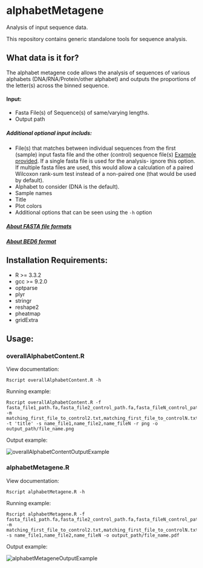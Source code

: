 # alphabetMetagene
Analysis of input sequence data.

This repository contains generic standalone tools for sequence analysis.

## What data is it for?

The alphabet metagene code allows the analysis of sequences of various alphabets (DNA/RNA/Protein/other alphabet) and outputs the proportions of the letter(s) across the binned sequence.

#### Input:

* Fasta File(s) of Sequence(s) of same/varying lengths.
* Output path

##### Additional optional input includs:

* File(s) that matches between individual sequences from the first (sample) input fasta file and the other (control) sequence file(s) [Example provided](examples). If a single fasta file is used for the analysis- ignore this option. If multiple fasta files are used, this would allow a calculation of a paired Wilcoxon rank-sum test instead of a non-paired one (that would be used by default).
* Alphabet to consider (DNA is the default).
* Sample names
* Title
* Plot colors
* Additional options that can be seen using the `-h` option

##### [About FASTA file formats](https://blast.ncbi.nlm.nih.gov/Blast.cgi?CMD=Web&PAGE_TYPE=BlastDocs&DOC_TYPE=BlastHelp)
##### [About BED6 format](https://genome.ucsc.edu/FAQ/FAQformat.html#format1)

## Installation Requirements:
* R >= 3.3.2
* gcc >= 9.2.0
* optparse
* plyr
* stringr
* reshape2
* pheatmap
* gridExtra

## Usage:

### overallAlphabetContent.R

View documentation:

    Rscript overallAlphabetContent.R -h
    
Running example:

    Rscript overallAlphabetContent.R -f fasta_file1_path.fa,fasta_file2_control_path.fa,fasta_fileN_control_path.fa -m matching_first_file_to_control2.txt,matching_first_file_to_controlN.txt -t 'title' -s name_file1,name_file2,name_fileN -r png -o output_path/file_name.png 
    
Output example:

![overallAlphabetContentOutputExample](https://user-images.githubusercontent.com/87706940/135989900-1b70ec01-af08-4e92-9001-27896ebc5cab.png)


### alphabetMetagene.R

View documentation:

    Rscript alphabetMetagene.R -h

Running example:

    Rscript alphabetMetagene.R -f fasta_file1_path.fa,fasta_file2_control_path.fa,fasta_fileN_control_path.fa -m matching_first_file_to_control2.txt,matching_first_file_to_controlN.txt -s name_file1,name_file2,name_fileN -o output_path/file_name.pdf

Output example:

![alphabetMetageneOutputExample](https://user-images.githubusercontent.com/87706940/136018688-ee65dff3-cabe-40ff-aaed-72be686088cb.png)

